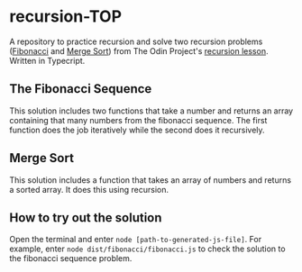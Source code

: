 # recursion-TOP

A repository to practice recursion and solve two recursion problems ([Fibonacci](https://en.wikipedia.org/wiki/Fibonacci_number) and [Merge Sort](https://en.wikipedia.org/wiki/Merge_sort)) from The Odin Project's [recursion lesson](https://www.theodinproject.com/lessons/javascript-recursion). Written in Typecript.

## The Fibonacci Sequence

This solution includes two functions that take a number and returns an array containing that many numbers from the fibonacci sequence. The first function does the job iteratively while the second does it recursively.

## Merge Sort

This solution includes a function that takes an array of numbers and returns a sorted array. It does this using recursion.

## How to try out the solution

Open the terminal and enter `node [path-to-generated-js-file]`. For example, enter `node dist/fibonacci/fibonacci.js` to check the solution to the fibonacci sequence problem.
